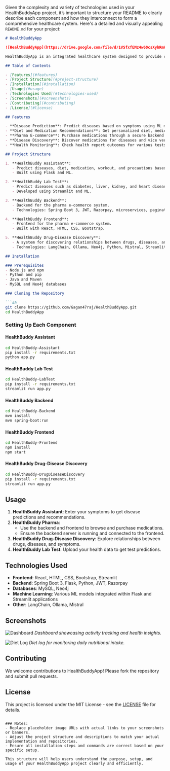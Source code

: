 Given the complexity and variety of technologies used in your HealthBuddyApp project, it’s important to structure your README to clearly describe each component and how they interconnect to form a comprehensive healthcare system. Here's a detailed and visually appealing `README.md` for your project:

```markdown
# HealthBuddyApp

![HealthBuddyApp](https://drive.google.com/file/d/1VSfxfEMz4w68csXyhRmKpRQ-_J4vBRX1/view?usp=drive_link) <!-- Replace with an actual banner image URL -->

HealthBuddyApp is an integrated healthcare system designed to provide comprehensive health and wellness solutions. This project combines multiple technologies to offer a seamless experience for users to predict diseases, find medications, purchase pharmaceuticals, and monitor their health.

## Table of Contents

- [Features](#features)
- [Project Structure](#project-structure)
- [Installation](#installation)
- [Usage](#usage)
- [Technologies Used](#technologies-used)
- [Screenshots](#screenshots)
- [Contributing](#contributing)
- [License](#license)

## Features

- **Disease Prediction**: Predict diseases based on symptoms using ML models.
- **Diet and Medication Recommendations**: Get personalized diet, medicine, workout, and precaution recommendations.
- **Pharma E-commerce**: Purchase medications through a secure backend and frontend system.
- **Disease Discovery**: Discover medications for diseases and vice versa using advanced algorithms and data structures.
- **Health Monitoring**: Check health report outcomes for various tests like diabetes, liver, kidney, and heart diseases.

## Project Structure

1. **HealthBuddy Assistant**: 
   - Predict diseases, diet, medication, workout, and precautions based on symptoms.
   - Built using Flask and ML.

2. **HealthBuddy Lab Test**: 
   - Predict diseases such as diabetes, liver, kidney, and heart diseases.
   - Developed using Streamlit and ML.

3. **HealthBuddy Backend**: 
   - Backend for the pharma e-commerce system.
   - Technologies: Spring Boot 3, JWT, Razorpay, microservices, pagination, authentication, and authorization.

4. **HealthBuddy Frontend**: 
   - Frontend for the pharma e-commerce system.
   - Built with React, HTML, CSS, Bootstrap.

5. **HealthBuddy Drug-Disease Discovery**: 
   - A system for discovering relationships between drugs, diseases, and symptoms.
   - Technologies: LangChain, Ollama, Neo4j, Python, Mistral, Streamlit.

## Installation

### Prerequisites
- Node.js and npm
- Python and pip
- Java and Maven
- MySQL and Neo4j databases

### Cloning the Repository

```sh
git clone https://github.com/Gagan47raj/HealthBuddyApp.git
cd HealthBuddyApp
```

### Setting Up Each Component

#### HealthBuddy Assistant

```sh
cd HealthBuddy-Assistant
pip install -r requirements.txt
python app.py
```

#### HealthBuddy Lab Test

```sh
cd HealthBuddy-LabTest
pip install -r requirements.txt
streamlit run app.py
```

#### HealthBuddy Backend

```sh
cd HealthBuddy-Backend
mvn install
mvn spring-boot:run
```

#### HealthBuddy Frontend

```sh
cd HealthBuddy-Frontend
npm install
npm start
```

#### HealthBuddy Drug-Disease Discovery

```sh
cd HealthBuddy-DrugDiseaseDiscovery
pip install -r requirements.txt
streamlit run app.py
```

## Usage

1. **HealthBuddy Assistant**: Enter your symptoms to get disease predictions and recommendations.
2. **HealthBuddy Pharma**:
   - Use the backend and frontend to browse and purchase medications.
   - Ensure the backend server is running and connected to the frontend.
3. **HealthBuddy Drug-Disease Discovery**: Explore relationships between drugs, diseases, and symptoms.
4. **HealthBuddy Lab Test**: Upload your health data to get test predictions.

## Technologies Used

- **Frontend**: React, HTML, CSS, Bootstrap, Streamlit
- **Backend**: Spring Boot 3, Flask, Python, JWT, Razorpay
- **Databases**: MySQL, Neo4j
- **Machine Learning**: Various ML models integrated within Flask and Streamlit applications
- **Other**: LangChain, Ollama, Mistral

## Screenshots

![Dashboard](https://example.com/dashboard.png) <!-- Replace with actual screenshot URL -->
*Dashboard showcasing activity tracking and health insights.*

![Diet Log](https://example.com/diet-log.png) <!-- Replace with actual screenshot URL -->
*Diet log for monitoring daily nutritional intake.*

## Contributing

We welcome contributions to HealthBuddyApp! Please fork the repository and submit pull requests.

## License

This project is licensed under the MIT License - see the [LICENSE](LICENSE) file for details.
```

### Notes:
- Replace placeholder image URLs with actual links to your screenshots or banners.
- Adjust the project structure and descriptions to match your actual implementation and repositories.
- Ensure all installation steps and commands are correct based on your specific setup.

This structure will help users understand the purpose, setup, and usage of your HealthBuddyApp project clearly and efficiently.
